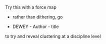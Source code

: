Try this with a force map


- rather than dithering, go

- DEWEY - Author - title

to try and reveal clustering at a discipline level
